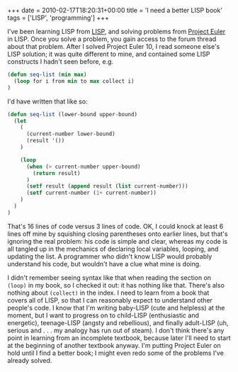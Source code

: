 +++
date = 2010-02-17T18:20:31+00:00
title = 'I need a better LISP book'
tags = ['LISP', 'programming']
+++

I've been learning LISP from
[LISP](http://www.amazon.co.uk/LISP-Patrick-Winston/dp/0201083191/), and solving
problems from [Project Euler](http://projecteuler.net/) in LISP.  Once you solve
a problem, you gain access to the forum thread about that problem.  After I
solved Project Euler 10, I read someone else's LISP solution; it was quite
different to mine, and contained some LISP constructs I hadn't seen before, e.g.

```lisp
(defun seq-list (min max)
  (loop for i from min to max collect i)
)
```

I'd have written that like so:

```lisp
(defun seq-list (lower-bound upper-bound)
  (let
    (
      (current-number lower-bound)
      (result '())
    )

    (loop
      (when (> current-number upper-bound)
        (return result)
      )
      (setf result (append result (list current-number)))
      (setf current-number (1+ current-number))
    )
  )
)
```

That's 16 lines of code versus 3 lines of code.  OK, I could knock at least 6
lines off mine by squishing closing parentheses onto earlier lines, but that's
ignoring the real problem: his code is simple and clear, whereas my code is all
tangled up in the mechanics of declaring local variables, looping, and updating
the list.  A programmer who didn't know LISP would probably understand his code,
but wouldn't have a clue what mine is doing.

I didn't remember seeing syntax like that when reading the section on `(loop)`
in my book, so I checked it out: it has nothing like that.  There's also nothing
about `(collect)` in the index.  I need to learn from a book that covers all of
LISP, so that I can reasonably expect to understand other people's code.  I know
that I'm writing baby-LISP (cute and helpless) at the moment, but I want to
progress on to child-LISP (enthusiastic and energetic), teenage-LISP (angsty and
rebellious), and finally adult-LISP (uh, serious and . . . my analogy has run
out of steam).  I don't think there's any point in learning from an incomplete
textbook, because later I'll need to start at the beginning of another textbook
anyway.  I'm putting Project Euler on hold until I find a better book; I might
even redo some of the problems I've already solved.
